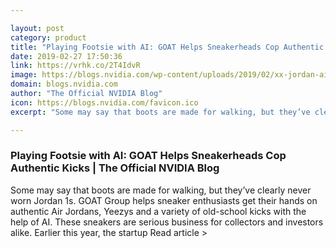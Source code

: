 ```yaml
---

layout: post
category: product
title: "Playing Footsie with AI: GOAT Helps Sneakerheads Cop Authentic Kicks"
date: 2019-02-27 17:50:36
link: https://vrhk.co/2T4IdvR
image: https://blogs.nvidia.com/wp-content/uploads/2019/02/xx-jordan-air-1s.jpg
domain: blogs.nvidia.com
author: "The Official NVIDIA Blog"
icon: https://blogs.nvidia.com/favicon.ico
excerpt: "Some may say that boots are made for walking, but they’ve clearly never worn Jordan 1s. GOAT Group helps sneaker enthusiasts get their hands on authentic Air Jordans, Yeezys and a variety of old-school kicks with the help of AI. These sneakers are serious business for collectors and investors alike. Earlier this year, the startup Read article &gt;"

---
```


### Playing Footsie with AI: GOAT Helps Sneakerheads Cop Authentic Kicks | The Official NVIDIA Blog

Some may say that boots are made for walking, but they’ve clearly never worn Jordan 1s. GOAT Group helps sneaker enthusiasts get their hands on authentic Air Jordans, Yeezys and a variety of old-school kicks with the help of AI. These sneakers are serious business for collectors and investors alike. Earlier this year, the startup Read article &gt;